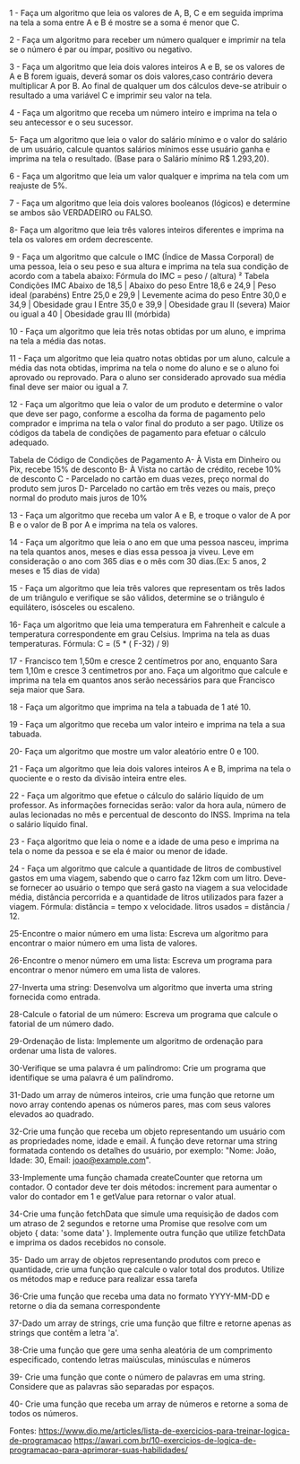 1 - Faça um algoritmo que leia os valores de A, B, C e em seguida imprima na tela a soma entre A e B é mostre se a soma é menor que C.

2 - Faça um algoritmo para receber um número qualquer e imprimir na tela se o número é par ou ímpar, positivo ou negativo.

3 - Faça um algoritmo que leia dois valores inteiros A e B, se os valores de A e B forem iguais, deverá somar os dois valores,caso contrário devera multiplicar A por B. Ao final de qualquer um dos cálculos deve-se atribuir o resultado a uma variável C e
imprimir seu valor na tela.

4 - Faça um algoritmo que receba um número inteiro e imprima na tela o seu antecessor e o seu sucessor.

5- Faça um algoritmo que leia o valor do salário mínimo e o valor do salário de um usuário, calcule quantos salários mínimos esse usuário ganha e imprima na tela o resultado. (Base para o Salário mínimo R$ 1.293,20).

6 - Faça um algoritmo que leia um valor qualquer e imprima na tela com um reajuste de 5%.

7 - Faça um algoritmo que leia dois valores booleanos (lógicos) e determine se ambos são VERDADEIRO ou FALSO.

8- Faça um algoritmo que leia três valores inteiros diferentes e imprima na tela os valores em ordem decrescente.

9 - Faça um algoritmo que calcule o IMC (Índice de Massa Corporal) de uma pessoa, leia o seu peso e sua altura e imprima na tela sua condição de acordo com a tabela abaixo:
Fórmula do IMC = peso / (altura) ²
Tabela Condições IMC
Abaixo de 18,5   | Abaixo do peso
Entre 18,6 e 24,9 | Peso ideal (parabéns)
Entre 25,0 e 29,9 | Levemente acima do peso
Entre 30,0 e 34,9 | Obesidade grau I
Entre 35,0 e 39,9 | Obesidade grau II (severa)
Maior ou igual a 40 | Obesidade grau III (mórbida)

 10 - Faça um algoritmo que leia três notas obtidas por um aluno, e imprima na tela a média das notas.

 11 - Faça um algoritmo que leia quatro notas obtidas por um aluno, calcule a média das nota obtidas, imprima na tela o nome do aluno e se o aluno foi aprovado ou reprovado. Para o aluno ser considerado aprovado sua média final deve ser maior ou igual a 7.



 12 - Faça um algoritmo que leia o valor de um produto e determine o valor que deve ser pago, conforme a escolha da forma de pagamento pelo comprador e imprima na tela o valor final do produto a ser pago. Utilize os códigos da tabela de condições de pagamento para efetuar o cálculo adequado.

Tabela de Código de Condições de Pagamento
A- À Vista em Dinheiro ou Pix, recebe 15% de desconto
B- À Vista no cartão de crédito, recebe 10% de desconto
C - Parcelado no cartão em duas vezes, preço normal do produto sem juros
D- Parcelado no cartão em três vezes ou mais, preço normal do produto mais juros de 10%

13 - Faça um algoritmo que receba um valor A e B, e troque o valor de A por B e o valor de B por A e imprima na tela os valores.

14 - Faça um algoritmo que leia o ano em que uma pessoa nasceu, imprima na tela quantos anos, meses e dias essa pessoa ja viveu. Leve em consideração o ano com 365 dias e o mês com 30 dias.(Ex: 5 anos, 2 meses e 15 dias de vida)

15 - Faça um algoritmo que leia três valores que representam os três lados de um triângulo e verifique se são válidos, determine se o triângulo é equilátero, isósceles ou escaleno.

16- Faça um algoritmo que leia uma temperatura em Fahrenheit e calcule a temperatura correspondente em grau Celsius. Imprima na tela as duas temperaturas.
Fórmula: C = (5 * ( F-32) / 9)

17 - Francisco tem 1,50m e cresce 2 centímetros por ano, enquanto Sara tem 1,10m e cresce 3 centímetros por ano. Faça um algoritmo que calcule e imprima na tela em quantos anos serão necessários para que Francisco seja maior que Sara.

18 - Faça um algoritmo que imprima na tela a tabuada de 1 até 10.

19 - Faça um algoritmo que receba um valor inteiro e imprima na tela a sua tabuada.

20- Faça um algoritmo que mostre um valor aleatório entre 0 e 100.

21 - Faça um algoritmo que leia dois valores inteiros A e B, imprima na tela o quociente e o resto da divisão inteira entre eles.

22 - Faça um algoritmo que efetue o cálculo do salário líquido de um professor. As informações fornecidas serão: valor da hora aula, número de aulas lecionadas no mês e percentual de desconto do INSS. Imprima na tela o salário líquido final.

23 - Faça algoritmo que leia o nome e a idade de uma peso e imprima na tela o nome da pessoa e se ela é maior ou menor de idade.

24 - Faça um algoritmo que calcule a quantidade de litros de combustível gastos em uma viagem, sabendo que o carro faz 12km com um litro. Deve-se fornecer ao usuário o tempo que será gasto na viagem a sua velocidade média, distância percorrida e a quantidade de litros utilizados para fazer a viagem.
Fórmula: distância = tempo x velocidade.
litros usados = distância / 12.

25-Encontre o maior número em uma lista: Escreva um algoritmo para encontrar o maior número em uma lista de valores.

26-Encontre o menor número em uma lista: Escreva um programa para encontrar o menor número em uma lista de valores.

27-Inverta uma string: Desenvolva um algoritmo que inverta uma string fornecida como entrada.

28-Calcule o fatorial de um número: Escreva um programa que calcule o fatorial de um número dado.

29-Ordenação de lista: Implemente um algoritmo de ordenação para ordenar uma lista de valores.

30-Verifique se uma palavra é um palíndromo: Crie um programa que identifique se uma palavra é um palíndromo.

31-Dado um array de números inteiros, crie uma função que retorne um novo array contendo apenas os números pares, mas com seus valores elevados ao quadrado.

32-Crie uma função que receba um objeto representando um usuário com as propriedades nome, idade e email. A função deve retornar uma string formatada contendo os detalhes do usuário, por exemplo: "Nome: João, Idade: 30, Email: joao@example.com".

33-Implemente uma função chamada createCounter que retorna um contador. O contador deve ter dois métodos: increment para aumentar o valor do contador em 1 e getValue para retornar o valor atual.

34-Crie uma função fetchData que simule uma requisição de dados com um atraso de 2 segundos e retorne uma Promise que resolve com um objeto { data: 'some data' }. Implemente outra função que utilize fetchData e imprima os dados recebidos no console.

35- Dado um array de objetos representando produtos com preco e quantidade, crie uma função que calcule o valor total dos produtos. Utilize os métodos map e reduce para realizar essa tarefa

36-Crie uma função que receba uma data no formato YYYY-MM-DD e retorne o dia da semana correspondente

37-Dado um array de strings, crie uma função que filtre e retorne apenas as strings que contêm a letra 'a'.

38-Crie uma função que gere uma senha aleatória de um comprimento especificado, contendo letras maiúsculas, minúsculas e números

39- Crie uma função que conte o número de palavras em uma string. Considere que as palavras são separadas por espaços.

40- Crie uma função que receba um array de números e retorne a soma de todos os números.


Fontes:
https://www.dio.me/articles/lista-de-exercicios-para-treinar-logica-de-programacao
https://awari.com.br/10-exercicios-de-logica-de-programacao-para-aprimorar-suas-habilidades/